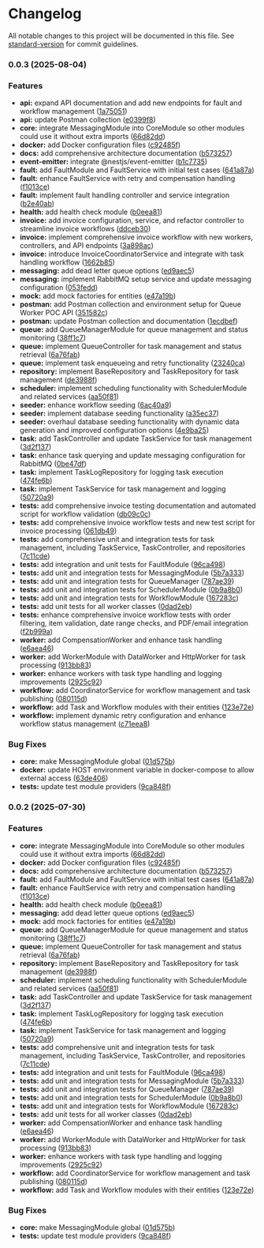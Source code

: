 # Changelog

All notable changes to this project will be documented in this file. See [standard-version](https://github.com/conventional-changelog/standard-version) for commit guidelines.

### 0.0.3 (2025-08-04)


### Features

* **api:** expand API documentation and add new endpoints for fault and workflow management ([1a75051](https://github.com/MRdevX/nestjs-queue-worker-poc/commit/1a7505149c84d66349df51434e0ffc8671327915))
* **api:** update Postman collection ([e0399f8](https://github.com/MRdevX/nestjs-queue-worker-poc/commit/e0399f80fbd4afbfc18cd0c1f70084bb5bf62a93))
* **core:** integrate MessagingModule into CoreModule so other modules could use it without extra imports ([66d82dd](https://github.com/MRdevX/nestjs-queue-worker-poc/commit/66d82dd8e4ea0ad10a6706627a22daa4c27c910c))
* **docker:** add Docker configuration files ([c92485f](https://github.com/MRdevX/nestjs-queue-worker-poc/commit/c92485f410ea2fbf1507a8fd3ae853e0671bc846))
* **docs:** add comprehensive architecture documentation ([b573257](https://github.com/MRdevX/nestjs-queue-worker-poc/commit/b5732570e355e61fef991cc74f44fe8c9a9a57bf))
* **event-emitter:** integrate @nestjs/event-emitter ([b1c7735](https://github.com/MRdevX/nestjs-queue-worker-poc/commit/b1c7735c085e61329ff8d60592baec78e198a1f8))
* **fault:** add FaultModule and FaultService with initial test cases ([641a87a](https://github.com/MRdevX/nestjs-queue-worker-poc/commit/641a87a57f549cdbcea1de79f4fb9b2255eb8b02))
* **fault:** enhance FaultService with retry and compensation handling ([f1013ce](https://github.com/MRdevX/nestjs-queue-worker-poc/commit/f1013cea21c9b990b04476c71b12b7fe03240ade))
* **fault:** implement fault handling controller and service integration ([b2e40ab](https://github.com/MRdevX/nestjs-queue-worker-poc/commit/b2e40abf803c5ac28809587fd1b1d1bd508b57c9))
* **health:** add health check module ([b0eea81](https://github.com/MRdevX/nestjs-queue-worker-poc/commit/b0eea81d21757436a6adf09dec00fb9e05fba367))
* **invoice:** add invoice configuration, service, and refactor controller to streamline invoice workflows ([ddceb30](https://github.com/MRdevX/nestjs-queue-worker-poc/commit/ddceb30638e7b74aa21f7f0d5ee09ee5e4df239b))
* **invoice:** implement comprehensive invoice workflow with new workers, controllers, and API endpoints ([3a898ac](https://github.com/MRdevX/nestjs-queue-worker-poc/commit/3a898ac29181eac377ee0d67b707aa8463e95d90))
* **invoice:** introduce InvoiceCoordinatorService and integrate with task handling workflow ([1662b85](https://github.com/MRdevX/nestjs-queue-worker-poc/commit/1662b854cccde7a553dd6ee0dc6c1d84f3707b28))
* **messaging:** add dead letter queue options ([ed9aec5](https://github.com/MRdevX/nestjs-queue-worker-poc/commit/ed9aec558f0358037ff4b90297709a28935bc221))
* **messaging:** implement RabbitMQ setup service and update messaging configuration ([053fedd](https://github.com/MRdevX/nestjs-queue-worker-poc/commit/053fedda6dcda8ba7d42236a7370d28db809526c))
* **mock:** add mock factories for entities ([e47a19b](https://github.com/MRdevX/nestjs-queue-worker-poc/commit/e47a19b8ec24078fab346e4702009b71cf383ce9))
* **postman:** add Postman collection and environment setup for Queue Worker POC API ([351582c](https://github.com/MRdevX/nestjs-queue-worker-poc/commit/351582c4440ebfb0d48882b8a6b9dd05c122a007))
* **postman:** update Postman collection and documentation ([1ecdbef](https://github.com/MRdevX/nestjs-queue-worker-poc/commit/1ecdbefe9062b1782ddd4d0fc2271e0772332af1))
* **queue:** add QueueManagerModule for queue management and status monitoring ([38ff1c7](https://github.com/MRdevX/nestjs-queue-worker-poc/commit/38ff1c7e19aee61ce065e83e97ef64ed57a8ef98))
* **queue:** implement QueueController for task management and status retrieval ([6a76fab](https://github.com/MRdevX/nestjs-queue-worker-poc/commit/6a76fabac43d756128d3a1d3b43b94f3f2f8c2e6))
* **queue:** implement task enqueueing and retry functionality ([23240ca](https://github.com/MRdevX/nestjs-queue-worker-poc/commit/23240caccb67b8005f354bee7c2d3aa8effc4e1e))
* **repository:** implement BaseRepository and TaskRepository for task management ([de3988f](https://github.com/MRdevX/nestjs-queue-worker-poc/commit/de3988f6eea0d7df19cb86b0ceb5342703c5a6ee))
* **scheduler:** implement scheduling functionality with SchedulerModule and related services ([aa50f81](https://github.com/MRdevX/nestjs-queue-worker-poc/commit/aa50f81b75ef1b639d3ccd8595687141f487b69d))
* **seeder:** enhance workflow seeding ([6ac40a9](https://github.com/MRdevX/nestjs-queue-worker-poc/commit/6ac40a94b78eced44f4a430eac8234ebd714bb0d))
* **seeder:** implement database seeding functionality ([a35ec37](https://github.com/MRdevX/nestjs-queue-worker-poc/commit/a35ec37fe942d708ac2ba614d1bd08f67da87c58))
* **seeder:** overhaul database seeding functionality with dynamic data generation and improved configuration options ([4e9ba25](https://github.com/MRdevX/nestjs-queue-worker-poc/commit/4e9ba25ed9185260c1151aaca8d16474a0829031))
* **task:** add TaskController and update TaskService for task management ([3d2f137](https://github.com/MRdevX/nestjs-queue-worker-poc/commit/3d2f137c2215eec7364a4b9dae0f4e57ea5263d3))
* **task:** enhance task querying and update messaging configuration for RabbitMQ ([0be47df](https://github.com/MRdevX/nestjs-queue-worker-poc/commit/0be47df76bb2c2bd726d1bbca399a1a81d587a1c))
* **task:** implement TaskLogRepository for logging task execution ([474fe6b](https://github.com/MRdevX/nestjs-queue-worker-poc/commit/474fe6b8c75ce4a1e22f5ea39bbd1d55ff5fb8ea))
* **task:** implement TaskService for task management and logging ([50720a9](https://github.com/MRdevX/nestjs-queue-worker-poc/commit/50720a9bd21fa760d929cecb66840832d6ded802))
* **tests:** add comprehensive invoice testing documentation and automated script for workflow validation ([db09c0c](https://github.com/MRdevX/nestjs-queue-worker-poc/commit/db09c0c12a8b479bf3047fdf499fe80c0976ea6f))
* **tests:** add comprehensive invoice workflow tests and new test script for invoice processing ([061db49](https://github.com/MRdevX/nestjs-queue-worker-poc/commit/061db490a8ec2c27376dab48c3e99d1330d264cb))
* **tests:** add comprehensive unit and integration tests for task management, including TaskService, TaskController, and repositories ([7c11cde](https://github.com/MRdevX/nestjs-queue-worker-poc/commit/7c11cde364a462416d1592144a8ca415af1e8097))
* **tests:** add integration and unit tests for FaultModule ([96ca498](https://github.com/MRdevX/nestjs-queue-worker-poc/commit/96ca49887c58c0f8def73e1474cd889852a73d82))
* **tests:** add unit and integration tests for MessagingModule ([5b7a333](https://github.com/MRdevX/nestjs-queue-worker-poc/commit/5b7a33357f011370b938fcab0604465136656f00))
* **tests:** add unit and integration tests for QueueManager ([787ae39](https://github.com/MRdevX/nestjs-queue-worker-poc/commit/787ae39e8ffb5668c4b892f5960e08364d52294c))
* **tests:** add unit and integration tests for SchedulerModule ([0b9a8b0](https://github.com/MRdevX/nestjs-queue-worker-poc/commit/0b9a8b04e5f7a755ca5a67f95a14b364241e3a39))
* **tests:** add unit and integration tests for WorkflowModule ([167283c](https://github.com/MRdevX/nestjs-queue-worker-poc/commit/167283c91c8364a000fe7847af8d0331909faef8))
* **tests:** add unit tests for all worker classes ([0dad2eb](https://github.com/MRdevX/nestjs-queue-worker-poc/commit/0dad2eb73d63fa9212e6d9427217814dcd034857))
* **tests:** enhance comprehensive invoice workflow tests with order filtering, item validation, date range checks, and PDF/email integration ([f2b999a](https://github.com/MRdevX/nestjs-queue-worker-poc/commit/f2b999a65d0a4cf801b221a54144e708f97dde83))
* **worker:** add CompensationWorker and enhance task handling ([e6aea46](https://github.com/MRdevX/nestjs-queue-worker-poc/commit/e6aea46cb6b8aee61702e9e97374282b25901a55))
* **worker:** add WorkerModule with DataWorker and HttpWorker for task processing ([913bb83](https://github.com/MRdevX/nestjs-queue-worker-poc/commit/913bb83e5b9dffe8349ff58afac1569b1c91026a))
* **worker:** enhance workers with task type handling and logging improvements ([2925c92](https://github.com/MRdevX/nestjs-queue-worker-poc/commit/2925c9204f6cde6caa33fc77c2689df7f52fd692))
* **workflow:** add CoordinatorService for workflow management and task publishing ([080115d](https://github.com/MRdevX/nestjs-queue-worker-poc/commit/080115dd796c4c7ab7b6e654e27b351df18854ec))
* **workflow:** add Task and Workflow modules with their entities ([123e72e](https://github.com/MRdevX/nestjs-queue-worker-poc/commit/123e72e3938088e23c0290056010fee262a3494d))
* **workflow:** implement dynamic retry configuration and enhance workflow status management ([c71eea8](https://github.com/MRdevX/nestjs-queue-worker-poc/commit/c71eea8ec263fcc423a7171854173304a837e38d))


### Bug Fixes

* **core:** make MessagingModule global ([01d575b](https://github.com/MRdevX/nestjs-queue-worker-poc/commit/01d575bd78c4252138708c9f79387f52d166ca3f))
* **docker:** update HOST environment variable in docker-compose to allow external access ([63de406](https://github.com/MRdevX/nestjs-queue-worker-poc/commit/63de406b8124c7420f378370da680e40b1447b64))
* **tests:** update test module providers ([9ca848f](https://github.com/MRdevX/nestjs-queue-worker-poc/commit/9ca848f1fe7ad09ce7747f1f4447ea52b7e99e5d))

### 0.0.2 (2025-07-30)


### Features

* **core:** integrate MessagingModule into CoreModule so other modules could use it without extra imports ([66d82dd](https://github.com/MRdevX/nestjs-queue-worker-poc/commit/66d82dd8e4ea0ad10a6706627a22daa4c27c910c))
* **docker:** add Docker configuration files ([c92485f](https://github.com/MRdevX/nestjs-queue-worker-poc/commit/c92485f410ea2fbf1507a8fd3ae853e0671bc846))
* **docs:** add comprehensive architecture documentation ([b573257](https://github.com/MRdevX/nestjs-queue-worker-poc/commit/b5732570e355e61fef991cc74f44fe8c9a9a57bf))
* **fault:** add FaultModule and FaultService with initial test cases ([641a87a](https://github.com/MRdevX/nestjs-queue-worker-poc/commit/641a87a57f549cdbcea1de79f4fb9b2255eb8b02))
* **fault:** enhance FaultService with retry and compensation handling ([f1013ce](https://github.com/MRdevX/nestjs-queue-worker-poc/commit/f1013cea21c9b990b04476c71b12b7fe03240ade))
* **health:** add health check module ([b0eea81](https://github.com/MRdevX/nestjs-queue-worker-poc/commit/b0eea81d21757436a6adf09dec00fb9e05fba367))
* **messaging:** add dead letter queue options ([ed9aec5](https://github.com/MRdevX/nestjs-queue-worker-poc/commit/ed9aec558f0358037ff4b90297709a28935bc221))
* **mock:** add mock factories for entities ([e47a19b](https://github.com/MRdevX/nestjs-queue-worker-poc/commit/e47a19b8ec24078fab346e4702009b71cf383ce9))
* **queue:** add QueueManagerModule for queue management and status monitoring ([38ff1c7](https://github.com/MRdevX/nestjs-queue-worker-poc/commit/38ff1c7e19aee61ce065e83e97ef64ed57a8ef98))
* **queue:** implement QueueController for task management and status retrieval ([6a76fab](https://github.com/MRdevX/nestjs-queue-worker-poc/commit/6a76fabac43d756128d3a1d3b43b94f3f2f8c2e6))
* **repository:** implement BaseRepository and TaskRepository for task management ([de3988f](https://github.com/MRdevX/nestjs-queue-worker-poc/commit/de3988f6eea0d7df19cb86b0ceb5342703c5a6ee))
* **scheduler:** implement scheduling functionality with SchedulerModule and related services ([aa50f81](https://github.com/MRdevX/nestjs-queue-worker-poc/commit/aa50f81b75ef1b639d3ccd8595687141f487b69d))
* **task:** add TaskController and update TaskService for task management ([3d2f137](https://github.com/MRdevX/nestjs-queue-worker-poc/commit/3d2f137c2215eec7364a4b9dae0f4e57ea5263d3))
* **task:** implement TaskLogRepository for logging task execution ([474fe6b](https://github.com/MRdevX/nestjs-queue-worker-poc/commit/474fe6b8c75ce4a1e22f5ea39bbd1d55ff5fb8ea))
* **task:** implement TaskService for task management and logging ([50720a9](https://github.com/MRdevX/nestjs-queue-worker-poc/commit/50720a9bd21fa760d929cecb66840832d6ded802))
* **tests:** add comprehensive unit and integration tests for task management, including TaskService, TaskController, and repositories ([7c11cde](https://github.com/MRdevX/nestjs-queue-worker-poc/commit/7c11cde364a462416d1592144a8ca415af1e8097))
* **tests:** add integration and unit tests for FaultModule ([96ca498](https://github.com/MRdevX/nestjs-queue-worker-poc/commit/96ca49887c58c0f8def73e1474cd889852a73d82))
* **tests:** add unit and integration tests for MessagingModule ([5b7a333](https://github.com/MRdevX/nestjs-queue-worker-poc/commit/5b7a33357f011370b938fcab0604465136656f00))
* **tests:** add unit and integration tests for QueueManager ([787ae39](https://github.com/MRdevX/nestjs-queue-worker-poc/commit/787ae39e8ffb5668c4b892f5960e08364d52294c))
* **tests:** add unit and integration tests for SchedulerModule ([0b9a8b0](https://github.com/MRdevX/nestjs-queue-worker-poc/commit/0b9a8b04e5f7a755ca5a67f95a14b364241e3a39))
* **tests:** add unit and integration tests for WorkflowModule ([167283c](https://github.com/MRdevX/nestjs-queue-worker-poc/commit/167283c91c8364a000fe7847af8d0331909faef8))
* **tests:** add unit tests for all worker classes ([0dad2eb](https://github.com/MRdevX/nestjs-queue-worker-poc/commit/0dad2eb73d63fa9212e6d9427217814dcd034857))
* **worker:** add CompensationWorker and enhance task handling ([e6aea46](https://github.com/MRdevX/nestjs-queue-worker-poc/commit/e6aea46cb6b8aee61702e9e97374282b25901a55))
* **worker:** add WorkerModule with DataWorker and HttpWorker for task processing ([913bb83](https://github.com/MRdevX/nestjs-queue-worker-poc/commit/913bb83e5b9dffe8349ff58afac1569b1c91026a))
* **worker:** enhance workers with task type handling and logging improvements ([2925c92](https://github.com/MRdevX/nestjs-queue-worker-poc/commit/2925c9204f6cde6caa33fc77c2689df7f52fd692))
* **workflow:** add CoordinatorService for workflow management and task publishing ([080115d](https://github.com/MRdevX/nestjs-queue-worker-poc/commit/080115dd796c4c7ab7b6e654e27b351df18854ec))
* **workflow:** add Task and Workflow modules with their entities ([123e72e](https://github.com/MRdevX/nestjs-queue-worker-poc/commit/123e72e3938088e23c0290056010fee262a3494d))


### Bug Fixes

* **core:** make MessagingModule global ([01d575b](https://github.com/MRdevX/nestjs-queue-worker-poc/commit/01d575bd78c4252138708c9f79387f52d166ca3f))
* **tests:** update test module providers ([9ca848f](https://github.com/MRdevX/nestjs-queue-worker-poc/commit/9ca848f1fe7ad09ce7747f1f4447ea52b7e99e5d))
